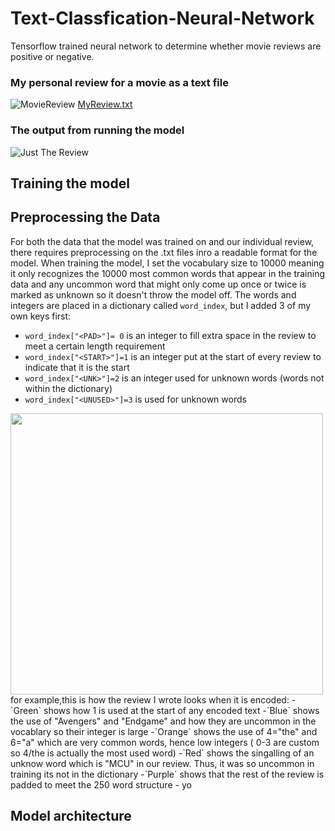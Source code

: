 # Text-Classfication-Neural-Network
Tensorflow trained neural network to determine whether movie reviews are positive or negative. 

### My personal review for a movie as a text file
![MovieReview](https://user-images.githubusercontent.com/106715980/178888250-c5028fde-603a-4589-846c-c9826f707fe7.png)
[MyReview.txt](https://github.com/Aiden-Robinson/Text-Classfication-Neural-Network/files/9108176/MyReview.txt)

### The output from running the model
![Just The Review](https://user-images.githubusercontent.com/106715980/178889667-b650683e-d186-4d8c-ab3c-9e514e6ce568.png)

## Training the model

## Preprocessing the Data
For both the data that the model was trained on and our individual review, there requires preprocessing on the .txt files inro a readable format for the model. When training the model, I set the vocabulary size to 10000 meaning it only recognizes the 10000 most common words that appear in the training data and any uncommon word that might only come up once or twice is marked as unknown so it doesn't throw the model off. The words and integers are placed in a dictionary called `word_index`, but I added 3 of my own keys first:
- `word_index["<PAD>"]= 0` is an integer to fill extra space in the review to meet a certain length requirement 
- `word_index["<START>"]=1` is an integer put at the start of every review to indicate that it is the start
- `word_index["<UNK>"]=2` is an integer used for unknown words (words not within the dictionary)
- `word_index["<UNUSED>"]=3` is used for unknown words


<img width= "500" height= "450" src= "https://user-images.githubusercontent.com/106715980/178895195-3f9081a1-9df7-4d1c-abc6-085c6fe58b00.png">
for example,this is how the review I wrote looks when it is encoded:
- `Green` shows how 1 is used at the start of any encoded text
-`Blue` shows the use of "Avengers" and "Endgame" and how they are uncommon in the vocablary so their integer is large
-`Orange` shows the use of 4="the" and 6="a" which are very common words, hence low integers ( 0-3 are custom so 4/the is actually the most used word)
-`Red` shows the singalling of an unknow word which is "MCU" in our review. Thus, it was so uncommon in training its not in the dictionary
-`Purple` shows that the rest of the review is padded to meet the 250 word structure
- yo 

## Model architecture

